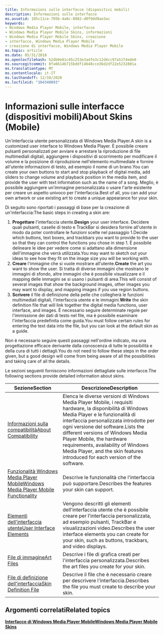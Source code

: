 ```yaml
---
title: Informazioni sulle interfacce (dispositivi mobili)
description: Informazioni sulle interfacce
ms.assetid: 105c11ce-705b-4a0c-8982-d0f9dd9ae3ac
keywords:
- Windows Media Player Mobile, interfacce
- Windows Media Player Mobile Skins, informazioni
- Windows Media Player Mobile Skins, creazione
- interfacce, Windows Media Player Mobile
- creazione di interfacce, Windows Media Player Mobile
ms.topic: article
ms.date: 05/31/2018
ms.openlocfilehash: b2db0e81c45c253e3a4fe3c12d4cc97a51f4ede0
ms.sourcegitcommit: 8fa6614b715bddf14648cce36d2df22e5232801a
ms.translationtype: MT
ms.contentlocale: it-IT
ms.lasthandoff: 12/10/2020
ms.locfileid: "104340093"
---
```

# <a name="about-skins-mobile"></a><span data-ttu-id="8b1af-108">Informazioni sulle interfacce (dispositivi mobili)</span><span class="sxs-lookup"><span data-stu-id="8b1af-108">About Skins (Mobile)</span></span>

<span data-ttu-id="8b1af-109">Un'interfaccia utente personalizzata di Windows Media Player.</span><span class="sxs-lookup"><span data-stu-id="8b1af-109">A skin is a customized user interface to Windows Media Player.</span></span> <span data-ttu-id="8b1af-110">È possibile creare pulsanti personalizzati per avviare e arrestare la riproduzione di file multimediali digitali, aggiungere i dispositivi di scorrimento per modificare il volume e la posizione di riproduzione nell'elemento multimediale e fornire all'utente informazioni di testo, ad esempio il nome di un brano.</span><span class="sxs-lookup"><span data-stu-id="8b1af-110">You can create your own buttons to start and stop playback of digital media, add sliders to change volume and playback position in the media item, and provide the user with text information such as the name of a song.</span></span> <span data-ttu-id="8b1af-111">Meglio, è possibile aggiungere un'immagine personalizzata o usare l'arte esistente per creare un aspetto univoco per l'interfaccia.</span><span class="sxs-lookup"><span data-stu-id="8b1af-111">Best of all, you can add your own artwork or use existing art to create a unique appearance for your skin.</span></span>

<span data-ttu-id="8b1af-112">Di seguito sono riportati i passaggi di base per la creazione di un'interfaccia:</span><span class="sxs-lookup"><span data-stu-id="8b1af-112">The basic steps in creating a skin are:</span></span>

1.  <span data-ttu-id="8b1af-113">**Progettare** l'interfaccia utente.</span><span class="sxs-lookup"><span data-stu-id="8b1af-113">**Design** your user interface.</span></span> <span data-ttu-id="8b1af-114">Decidere quali pulsanti, caselle di testo e TrackBar si desidera fornire all'utente in modo da poter controllare le funzioni scelte nel passaggio 1.</span><span class="sxs-lookup"><span data-stu-id="8b1af-114">Decide which buttons, text boxes, and trackbars you want to provide to the user so that they can control the functions you chose in step 1.</span></span> <span data-ttu-id="8b1af-115">È possibile delineare le idee per vedere come si adattano alla dimensione dell'immagine che verrà utilizzata.</span><span class="sxs-lookup"><span data-stu-id="8b1af-115">You may want to sketch out your ideas to see how they fit on the image size you will be working with.</span></span>
2.  <span data-ttu-id="8b1af-116">**Creare** l'immagine che si vuole mostrare all'utente.</span><span class="sxs-lookup"><span data-stu-id="8b1af-116">**Create** the art you want to show the user.</span></span> <span data-ttu-id="8b1af-117">Si tratta di diverse immagini che mostrano le immagini di sfondo, altre immagini che è possibile visualizzare e il mapping delle immagini se si usano i pulsanti di area.</span><span class="sxs-lookup"><span data-stu-id="8b1af-117">This will consist of several images that show the background images, other images you may want to display, and mapping images if you use region buttons.</span></span>
3.  <span data-ttu-id="8b1af-118">**Scrivere** il file di definizione della pelle che collegherà le funzioni multimediali digitali, l'interfaccia utente e le immagini.</span><span class="sxs-lookup"><span data-stu-id="8b1af-118">**Write** the skin definition file that will link together the digital media functions, user interface, and images.</span></span> <span data-ttu-id="8b1af-119">È necessario seguire determinate regole per l'immissione dei dati di testo nel file, ma è possibile esaminare l'interfaccia predefinita come guida.</span><span class="sxs-lookup"><span data-stu-id="8b1af-119">You must follow certain rules for entering the text data into the file, but you can look at the default skin as a guide.</span></span>

<span data-ttu-id="8b1af-120">Non è necessario seguire questi passaggi nell'ordine indicato, ma una progettazione efficace derivante dalla conoscenza di tutte le possibilità e della cura di tutti i dettagli.</span><span class="sxs-lookup"><span data-stu-id="8b1af-120">You do not need to follow these steps in the order given, but a good design will come from being aware of all the possibilities and taking care of all the details.</span></span>

<span data-ttu-id="8b1af-121">Le sezioni seguenti forniscono informazioni dettagliate sulle interfacce.</span><span class="sxs-lookup"><span data-stu-id="8b1af-121">The following sections provide detailed information about skins.</span></span>



| <span data-ttu-id="8b1af-122">Sezione</span><span class="sxs-lookup"><span data-stu-id="8b1af-122">Section</span></span>                                                                                    | <span data-ttu-id="8b1af-123">Descrizione</span><span class="sxs-lookup"><span data-stu-id="8b1af-123">Description</span></span>                                                                                                                                                                                      |
|--------------------------------------------------------------------------------------------|--------------------------------------------------------------------------------------------------------------------------------------------------------------------------------------------------|
| [<span data-ttu-id="8b1af-124">Informazioni sulla compatibilità</span><span class="sxs-lookup"><span data-stu-id="8b1af-124">About Compatibility</span></span>](about-compatibility.md)                                             | <span data-ttu-id="8b1af-125">Elenca le diverse versioni di Windows Media Player Mobile, i requisiti hardware, la disponibilità di Windows Media Player e le funzionalità di interfaccia personalizzata introdotte per ogni versione del software.</span><span class="sxs-lookup"><span data-stu-id="8b1af-125">Lists the different versions of Windows Media Player Mobile, the hardware requirements, availability of Windows Media Player, and the skin features introduced for each version of the software.</span></span> |
| [<span data-ttu-id="8b1af-126">Funzionalità Windows Media Player Mobile</span><span class="sxs-lookup"><span data-stu-id="8b1af-126">Windows Media Player Mobile Functionality</span></span>](windows-media-player-mobile-functionality.md) | <span data-ttu-id="8b1af-127">Descrive le funzionalità che l'interfaccia può supportare.</span><span class="sxs-lookup"><span data-stu-id="8b1af-127">Describes the features your skin can support.</span></span>                                                                                                                                                    |
| [<span data-ttu-id="8b1af-128">Elementi dell'interfaccia utente</span><span class="sxs-lookup"><span data-stu-id="8b1af-128">User Interface Elements</span></span>](user-interface-elements.md)                                     | <span data-ttu-id="8b1af-129">Vengono descritti gli elementi dell'interfaccia utente che è possibile creare per l'interfaccia personalizzata, ad esempio pulsanti, TrackBar e visualizzazioni video.</span><span class="sxs-lookup"><span data-stu-id="8b1af-129">Describes the user interface elements you can create for your skin, such as buttons, trackbars, and video displays.</span></span>                                                                              |
| [<span data-ttu-id="8b1af-130">File di immagine</span><span class="sxs-lookup"><span data-stu-id="8b1af-130">Art Files</span></span>](art-files-mobile.md)                                                          | <span data-ttu-id="8b1af-131">Descrive i file di grafica creati per l'interfaccia personalizzata.</span><span class="sxs-lookup"><span data-stu-id="8b1af-131">Describes the art files you create for your skin.</span></span>                                                                                                                                                |
| [<span data-ttu-id="8b1af-132">File di definizione dell'interfaccia</span><span class="sxs-lookup"><span data-stu-id="8b1af-132">Skin Definition File</span></span>](skin-definition-file-mobile.md)                                    | <span data-ttu-id="8b1af-133">Descrive il file che è necessario creare per descrivere l'interfaccia.</span><span class="sxs-lookup"><span data-stu-id="8b1af-133">Describes the file you must create to describe your skin.</span></span>                                                                                                                                        |



 

## <a name="related-topics"></a><span data-ttu-id="8b1af-134">Argomenti correlati</span><span class="sxs-lookup"><span data-stu-id="8b1af-134">Related topics</span></span>

<dl> <dt>

[<span data-ttu-id="8b1af-135">**Interfacce di Windows Media Player Mobile**</span><span class="sxs-lookup"><span data-stu-id="8b1af-135">**Windows Media Player Mobile Skins**</span></span>](windows-media-player-mobile-skins.md)
</dt> </dl>

 

 




